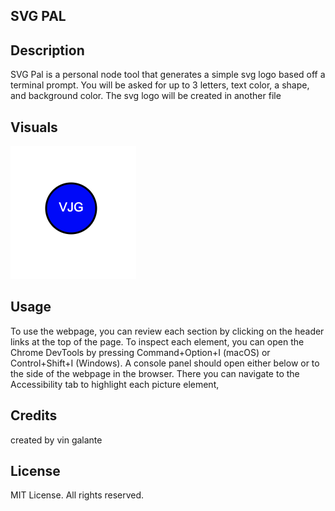 ## SVG PAL

## Description

SVG Pal is a personal node tool that generates a simple svg logo based off a terminal prompt. You will be asked for up to 3 letters, text color, a shape, and background color. The svg logo will be created in another file

## Visuals

<img src="./sample.png" >


## Usage

To use the webpage, you can review each section by clicking on the header links at the top of the page. To inspect each element, you can open the Chrome DevTools by pressing Command+Option+I (macOS) or Control+Shift+I (Windows). A console panel should open either below or to the side of the webpage in the browser. There you can navigate to the Accessibility tab to highlight each picture element,

## Credits

created by vin galante

## License

MIT License. All rights reserved.
